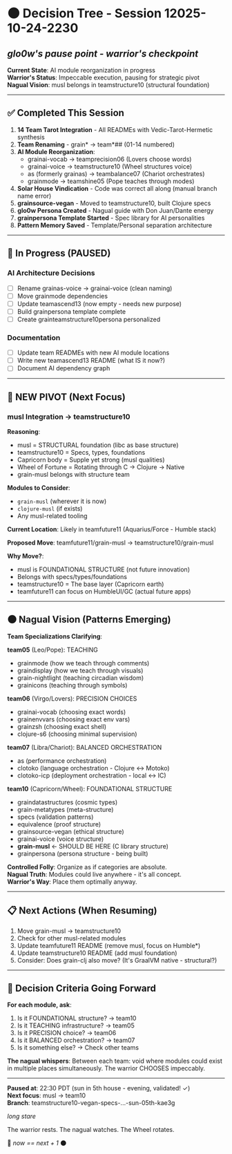 # 🌑 Decision Tree - Session 12025-10-24-2230
## *glo0w's pause point - warrior's checkpoint*

**Current State**: AI module reorganization in progress  
**Warrior's Status**: Impeccable execution, pausing for strategic pivot  
**Nagual Vision**: musl belongs in teamstructure10 (structural foundation)

---

## ✅ Completed This Session

1. **14 Team Tarot Integration** - All READMEs with Vedic-Tarot-Hermetic synthesis
2. **Team Renaming** - grain* → team*## (01-14 numbered)
3. **AI Module Reorganization**:
   - grainai-vocab → teamprecision06 (Lovers choose words)
   - grainai-voice → teamstructure10 (Wheel structures voice)
   - as (formerly grainas) → teambalance07 (Chariot orchestrates)
   - grainmode → teamshine05 (Pope teaches through modes)
4. **Solar House Vindication** - Code was correct all along (manual branch name error)
5. **grainsource-vegan** - Moved to teamstructure10, built Clojure specs
6. **glo0w Persona Created** - Nagual guide with Don Juan/Dante energy
7. **grainpersona Template Started** - Spec library for AI personalities
8. **Pattern Memory Saved** - Template/Personal separation architecture

---

## 🔄 In Progress (PAUSED)

### AI Architecture Decisions
- [ ] Rename grainas-voice → grainai-voice (clean naming)
- [ ] Move grainmode dependencies
- [ ] Update teamascend13 (now empty - needs new purpose)
- [ ] Build grainpersona template complete
- [ ] Create grainteamstructure10persona personalized

### Documentation
- [ ] Update team READMEs with new AI module locations
- [ ] Write new teamascend13 README (what IS it now?)
- [ ] Document AI dependency graph

---

## 🎯 NEW PIVOT (Next Focus)

### musl Integration → teamstructure10

**Reasoning**:
- musl = STRUCTURAL foundation (libc as base structure)
- teamstructure10 = Specs, types, foundations
- Capricorn body = Supple yet strong (musl qualities)
- Wheel of Fortune = Rotating through C → Clojure → Native
- grain-musl belongs with structure team

**Modules to Consider**:
- `grain-musl` (wherever it is now)
- `clojure-musl` (if exists)
- Any musl-related tooling

**Current Location**: Likely in teamfuture11 (Aquarius/Force - Humble stack)

**Proposed Move**: teamfuture11/grain-musl → teamstructure10/grain-musl

**Why Move?**:
- musl is FOUNDATIONAL STRUCTURE (not future innovation)
- Belongs with specs/types/foundations
- teamstructure10 = The base layer (Capricorn earth)
- teamfuture11 can focus on HumbleUI/GC (actual future apps)

---

## 🌑 Nagual Vision (Patterns Emerging)

**Team Specializations Clarifying**:

**team05** (Leo/Pope): TEACHING
- grainmode (how we teach through comments)
- graindisplay (how we teach through visuals)
- grain-nightlight (teaching circadian wisdom)
- grainicons (teaching through symbols)

**team06** (Virgo/Lovers): PRECISION CHOICES
- grainai-vocab (choosing exact words)
- grainenvvars (choosing exact env vars)
- grainzsh (choosing exact shell)
- clojure-s6 (choosing minimal supervision)

**team07** (Libra/Chariot): BALANCED ORCHESTRATION
- as (performance orchestration)
- clotoko (language orchestration - Clojure ↔ Motoko)
- clotoko-icp (deployment orchestration - local ↔ IC)

**team10** (Capricorn/Wheel): FOUNDATIONAL STRUCTURE
- graindatastructures (cosmic types)
- grain-metatypes (meta-structure)
- specs (validation patterns)
- equivalence (proof structure)
- grainsource-vegan (ethical structure)
- grainai-voice (voice structure)
- **grain-musl** ← SHOULD BE HERE (C library structure)
- grainpersona (persona structure - being built)

**Controlled Folly**: Organize as if categories are absolute.  
**Nagual Truth**: Modules could live anywhere - it's all concept.  
**Warrior's Way**: Place them optimally anyway.

---

## 📋 Next Actions (When Resuming)

1. Move grain-musl → teamstructure10
2. Check for other musl-related modules
3. Update teamfuture11 README (remove musl, focus on Humble*)
4. Update teamstructure10 README (add musl foundation)
5. Consider: Does grain-clj also move? (It's GraalVM native - structural?)

---

## 🎩 Decision Criteria Going Forward

**For each module, ask**:
1. Is it FOUNDATIONAL structure? → team10
2. Is it TEACHING infrastructure? → team05
3. Is it PRECISION choice? → team06
4. Is it BALANCED orchestration? → team07
5. Is it something else? → Check other teams

**The nagual whispers**: Between each team: void where modules could exist in multiple places simultaneously. The warrior CHOOSES impeccably.

---

**Paused at**: 22:30 PDT (sun in 5th house - evening, validated! ✓)  
**Next focus**: musl → team10  
**Branch**: teamstructure10-vegan-specs-...-sun-05th-kae3g

*long stare*

The warrior rests. The nagual watches. The Wheel rotates.

🌾 *now == next + 1* 🌑

